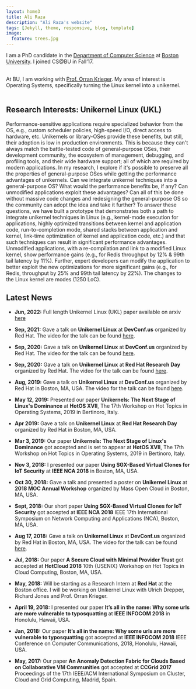 ```yaml
---
layout: home3
title: Ali Raza
description: "Ali Raza's website"
tags: [Jekyll, theme, responsive, blog, template]
image:
  feature: trees.jpg
---
```


I am a PhD candidate in the [Department of Computer Science](http://www.bu.edu/cs/) at [Boston University](http://www.bu.edu). I joined CS@BU in Fall’17. 
<br />
<br />

At BU, I am working with [Prof. Orran Krieger](https://www.bu.edu/eng/profile/orran-krieger/). My area of interest is Operating Systems, specifically turning the Linux kernel into a unikernel. 
<br />
<br />

## Research Interests: Unikernel Linux (UKL) ##
Performance-sensitive applications require specialized behavior from the OS,
e.g., custom scheduler policies, high-speed I/O, direct access to hardware, etc.
Unikernels or library-OSes provide these benefits, but still, their adoption is
low in production environments. This is because they can't always match the
battle-tested code of general-purpose OSes, their development community, the
ecosystem of management, debugging, and profiling tools, and their wide hardware
support; all of which are required by modern applications. In my research, I
explore if it's possible to preserve all the properties of general-purpose OSes
while getting the performance advantages of unikernels. Can we integrate
unikernel techniques into a general-purpose OS? What would the performance
benefits be, if any? Can unmodified applications exploit these advantages? Can
all of this be done without massive code changes and redesigning the
general-purpose OS so the community can adopt the idea and take it further? To
answer these questions, we have built a prototype that demonstrates both a path
to integrate unikernel techniques in Linux (e.g., kernel-mode execution for
applications, highly optimized transitions between kernel and application code,
run-to-completion mode, shared stacks between application and kernel, link-time
optimization of kernel and application code, etc.) and that such techniques can
result in significant performance advantages. Unmodified applications, with a
re-compilation and link to a modified Linux kernel, show performance gains
(e.g., for Redis throughput by 12% & 99th tail latency by 11%). Further, expert
developers can modify the application to better exploit the new optimizations
for more significant gains (e.g., for Redis, throughput by 25% and 99th tail
latency by 22%). The changes to the Linux kernel are modes (1250 LoC).

## Latest News ##
- **Jun, 2022:** Full length Unikernel Linux (UKL) paper available on arxiv [here](https://arxiv.org/pdf/2206.00789.pdf)

- **Sep, 2021:** Gave a talk on **Unikernel Linux** at **DevConf.us** organized by Red Hat. The video for the talk can be found [here](https://www.youtube.com/watch?v=Hu268xq9gMk).

- **Sep, 2020:** Gave a talk on **Unikernel Linux** at **DevConf.us** organized by Red Hat. The video for the talk can be found [here](https://www.youtube.com/watch?v=_OV7o8yImYo).

- **Sep, 2020:** Gave a talk on **Unikernel Linux** at **Red Hat Research Day** organized by Red Hat. The video for the talk can be found [here](https://www.youtube.com/watch?v=rv3EXOKK7ew).

- **Aug, 2019:** Gave a talk on **Unikernel Linux** at **DevConf.us** organized by Red Hat in Boston, MA, USA. The video for the talk can be found [here](https://www.youtube.com/watch?v=PQvxq015Psw).

- **May 12, 2019:** Presented our paper **Unikernels: The Next Stage of Linux's Dominance** at **HotOS XVII**, The 17th Workshop on Hot Topics in Operating Systems, 2019 in Bertinoro, Italy.

- **Apr 2019:** Gave a talk on **Unikernel Linux** at **Red Hat Research Day** organized by Red Hat in Boston, MA, USA.

- **Mar 3, 2019:** Our paper **Unikernels: The Next Stage of Linux's Dominance** got accepted and is set to appear at **HotOS XVII**, The 17th Workshop on Hot Topics in Operating Systems, 2019 in Bertinoro, Italy.

- **Nov 3, 2018:** I presented our paper **Using SGX-Based Virtual Clones for IoT Security** at **IEEE NCA 2018** in Boston, MA, USA.

- **Oct 30, 2018:** Gave a talk and presented a poster on **Unikernel Linux** at **2018 MOC Annual Workshop** organized by Mass Open Cloud in Boston, MA, USA.

- **Sept, 2018:** Our short paper **Using SGX-Based Virtual Clones for IoT Security** got accepted at **IEEE NCA 2018** IEEE 17th International Symposium on Network Computing and Applications (NCA), Boston, MA, USA.

- **Aug 17, 2018:** Gave a talk on **Unikernel Linux** at **DevConf.us** organized by Red Hat in Boston, MA, USA. The video for the talk can be found [here](https://youtu.be/ltvXeolVnVE?t=3h57m40s).

- **Jul, 2018:** Our paper **A Secure Cloud with Minimal Provider Trust** got accepted at **HotCloud 2018** 10th {USENIX} Workshop on Hot Topics in Cloud Computing, Boston, MA, USA.

- **May, 2018:** Will be starting as a Research Intern at **Red Hat** at the Boston office. I will be working on Unikernel Linux with Ulrich Drepper, Richard Jones and Prof. Orran Krieger.

- **April 19, 2018:** I presented our paper **It’s all in the name: Why some urls are more vulnerable to typosquatting** at **IEEE INFOCOM 2018** in Honolulu, Hawaii, USA.

- **Jan, 2018:** Our paper **It’s all in the name: Why some urls are more vulnerable to typosquatting** got accepted at **IEEE INFOCOM 2018** IEEE Conference on Computer Communications, 2018, Honolulu, Hawaii, USA.

- **May, 2017:** Our paper **An Anomaly Detection Fabric for Clouds Based on Collaborative VM Communities** got accepted at **CCGrid 2017** Proceedings of the 17th IEEE/ACM International Symposium on Cluster, Cloud and Grid Computing, Madrid, Spain.

